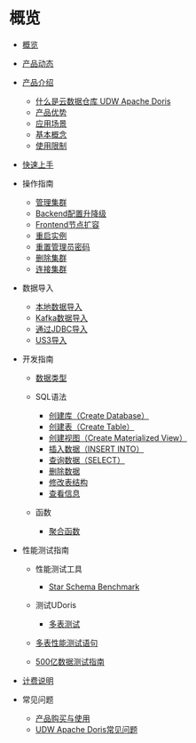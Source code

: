 # 概览

* [概览](/udoris/README)

* [产品动态](/udoris/dynamics)
* [产品介绍](/udoris/architecture)
  * [什么是云数据仓库 UDW Apache Doris](/udoris/architecture/simple_intro)
  * [产品优势](/udoris/architecture/advantages)
  * [应用场景](/udoris/architecture/scenarios)
  * [基本概念](/udoris/architecture/basic_concept)
  * [使用限制](/udoris/architecture/limit)
* [快速上手](/udoris/gettingstart)
* 操作指南
  * [管理集群](/udoris/operation_guide/manage_cluster)
  * [Backend配置升降级](/udoris/operation_guide/resize_cluster)
  * [Frontend节点扩容](/udoris/operation_guide/frontend_resize_node)
  * [重启实例](/udoris/operation_guide/restart_cluster)
  * [重置管理员密码](/udoris/operation_guide/reset_password)
  * [删除集群](/udoris/operation_guide/delete_cluster)
  * [连接集群](/udoris/operation_guide/connect_cluster)
* 数据导入
  * [本地数据导入](/udoris/dump_data/local_data)
  * [Kafka数据导入](/udoris/dump_data/kafka_data)
  * [通过JDBC导入](/udoris/dump_data/jdbc_data)
  * [US3导入](/udoris/dump_data/us3_data)
* 开发指南

  * [数据类型](/udoris/developer/data_type)
  * SQL语法
    * [创建库（Create Database）](/udoris/developer/sql_grammar/create_database)
    * [创建表（Create Table）](/udoris/developer/sql_grammar/create_table)
    * [创建视图（Create Materialized View）](/udoris/developer/sql_grammar/materialized_view)
    * [插入数据（INSERT INTO）](/udoris/developer/sql_grammar/insert_into)
    * [查询数据（SELECT）](/udoris/developer/sql_grammar/select)
    * [删除数据](/udoris/developer/sql_grammar/delete)
    * [修改表结构](/udoris/developer/sql_grammar/modify_table)
    * [查看信息](/udoris/developer/sql_grammar/show_info)
  * 函数

    * [聚合函数](/udoris/developer/functions/aggregation)
* 性能测试指南
  * 性能测试工具

    * [Star Schema Benchmark](/udoris/test/tool/ssb)
  * 测试UDoris

    * [多表测试](/udoris/test/udoris_test/multiple)
  * [多表性能测试语句](/udoris/test/multiple_query)
  * [500亿数据测试指南](/udoris/test/50billion)
* [计费说明](/udoris/price)
* 常见问题

  * [产品购买与使用](/udoris/problem/product_use)
  * [UDW Apache Doris常见问题](/udoris/problem/doris_use)

